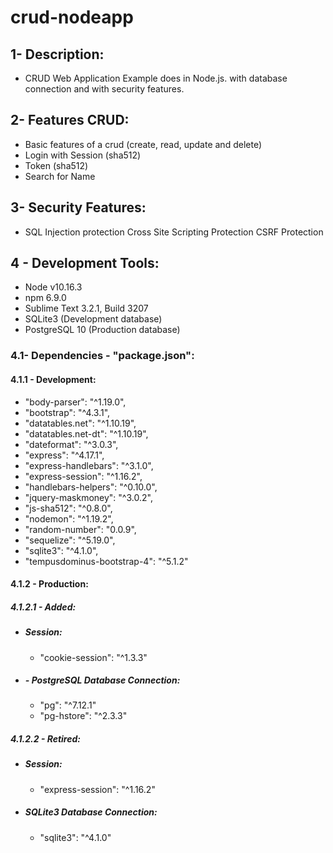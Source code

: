 # crud-nodeapp

## 1- Description:
- CRUD Web Application Example does in Node.js. with database connection and with security features.

## 2- Features CRUD:
- Basic features of a crud (create, read, update and delete)
- Login with Session (sha512)
- Token (sha512)
- Search for Name

## 3- Security Features:
- SQL Injection protection Cross Site Scripting Protection CSRF Protection

## 4 - Development Tools:
- Node v10.16.3
- npm 6.9.0
- Sublime Text 3.2.1, Build 3207
- SQLite3 (Development database)
- PostgreSQL 10 (Production database)

### 4.1- Dependencies - "package.json":
#### 4.1.1 - Development:
- "body-parser": "^1.19.0",
- "bootstrap": "^4.3.1",
- "datatables.net": "^1.10.19",
- "datatables.net-dt": "^1.10.19",
- "dateformat": "^3.0.3",
- "express": "^4.17.1",
- "express-handlebars": "^3.1.0",
- "express-session": "^1.16.2",
- "handlebars-helpers": "^0.10.0",
- "jquery-maskmoney": "^3.0.2",
- "js-sha512": "^0.8.0",
- "nodemon": "^1.19.2",
- "random-number": "0.0.9",
- "sequelize": "^5.19.0",
- "sqlite3": "^4.1.0",
- "tempusdominus-bootstrap-4": "^5.1.2"

#### 4.1.2 - Production:
##### 4.1.2.1 - Added:
- ##### Session:
	- "cookie-session": "^1.3.3"
- ##### - PostgreSQL Database Connection:
	- "pg": "^7.12.1"
	- "pg-hstore": "^2.3.3"

##### 4.1.2.2 - Retired:
- ##### Session:
	- "express-session": "^1.16.2"
- ##### SQLite3 Database Connection:
	- "sqlite3": "^4.1.0"
